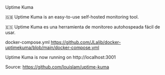 Uptime Kuma

🇬🇧 Uptime Kuma is an easy-to-use self-hosted monitoring tool.

🇪🇸 Uptime Kuma es una herramienta de monitoreo autohospeada fácil de usar.

docker-compose.yml
https://github.com/JLalib/docker-uptimekuma/blob/main/docker-compose.yml

Uptime Kuma is now running on http://localhost:3001

Source: https://github.com/louislam/uptime-kuma

